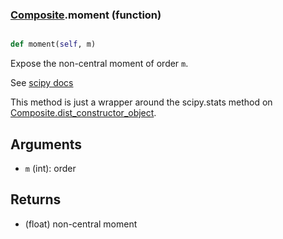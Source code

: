 ### [Composite](Composite.md).moment (function)


```py

def moment(self, m)

```



Expose the non-central moment of order `m`.

See [scipy docs](https://docs.scipy.org/doc/scipy/reference/generated/scipy.stats.rv_continuous.moment.html)

This method is just a wrapper around the scipy.stats method on
[Composite.dist_constructor_object](Composite.dist_constructor_object.md).

Arguments
----------
* `m` (int): order

Returns
---------
* (float) non-central moment

